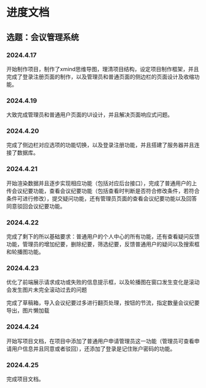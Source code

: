 # 进度文档

## 选题：会议管理系统

### 2024.4.17

开始制作项目，制作了xmind思维导图，理清项目结构，设定项目制作框架，并且完成了登录注册页面的制作，以及管理员和普通页面的侧边栏的页面设计及收缩功能。

### 2024.4.19

大致完成管理员和普通用户页面的UI设计，并且解决页面响应式问题。

### 2024.4.20

完成了侧边栏对应选项的功能切换，以及登录注册功能，并且搭建了服务器并且连接了数据库。

### 2024.4.21

开始渲染数据并且逐步实现相应功能（包括对应后台接口），完成了普通用户的上传会议纪要功能，查看会议纪要功能（包括查看时判断是否符合修改条件，若符合条件可进行修改），提交疑问功能，还有管理员页面的查看会议纪要功能以及回答同意驳回会议纪要功能。

### 2024.4.22

完成了剩下的所以基础要求：普通用户的个人中心的所有功能，还有查看疑问反馈功能，管理员的增加纪要，删除纪要，筛选纪要，反馈普通用户的疑问以及搜索框和轮播图功能。

### 2024.4.23

优化了前端展示请求成功或失败的信息提示框，以及轮播图在窗口发生变化是滚动会发生图片未完全滚动过去的问题

完成了草稿箱，导入会议纪要过多进行翻页处理，按钮的节流，指定数量会议纪要导出，图片懒加载

### 2024.4.24

开始写项目文档，在项目中添加了普通用户申请管理员这一功能（管理员可查看申请用户信息并且同意或者驳回），还添加了登录是记住账户密码的功能。

### 2024.4.25

完成项目文档。

  